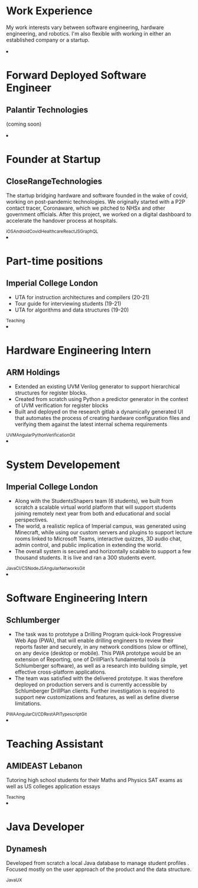 # Work Experience

My work interests vary between software engineering, hardware engineering, and robotics. I'm also flexible with working in either an established company or a startup.

<link rel="stylesheet" type="text/css" href="/style/work.css" media="screen" />
<div class="timeline">
  <li class="event" data-date="May 2021 - Present">
    <h1>Forward Deployed Software Engineer</h1>
    <h2>Palantir Technologies</h2>
    <p>(coming soon)</p>
    <div class="text-right"></div>
  </li>
  <li class="event" data-date="April 2020 - June 2021">
    <h1>Founder at Startup</h1>
    <h2>CloseRangeTechnologies</h2>
    <p> The startup bridging hardware and software founded in the wake of covid, working on post-pandemic technologies. We originally started with a P2P contact tracer, Coronaware, which we pitched to NHSx and other government officials. After this project, we worked on a digital dashboard to accelerate the handover process at hospitals.</p>
    <div class="text-right">
      <small class="tag">iOS</small><small class="tag">Android</small><small class="tag">Covid</small><small class="tag">Healthcare</small><small class="tag">ReactJS</small><small class="tag">GraphQL</small>
    </div>
  </li>
  <li class="event" data-date="Oct 2019 - Present">
    <h1>Part-time positions</h1>
    <h2>Imperial College London</h2>
    <ul>
      <li>UTA for instruction architectures and compilers (20-21)</li>
      <li>Tour guide for interviewing students (19-21)</li>
      <li>UTA for algorithms and data structures (19-20)</li>
    </ul>
    <div class="text-right"><small class="tag">Teaching</small></div>
  </li>
  <li class="event" data-date="Aug 2020 - Oct 2020">
    <h1>Hardware Engineering Intern</h1>
    <h2>ARM Holdings</h2>
    <ul>
      <li>Extended an existing UVM Verilog generator to support hierarchical structures for register blocks.</li>
      <li>Created from scratch using Python a predictor generator in the context of UVM verification for register blocks</li>
      <li>
        Built and deployed on the research gitlab a dynamically generated UI that automates the process of creating hardware configuration files and verifying
        them against the latest internal schema requirements
      </li>
    </ul>
    <div class="text-right">
      <small class="tag">UVM</small><small class="tag">Angular</small><small class="tag">Python</small><small class="tag">Verification</small
      ><small class="tag">Git</small>
    </div>
  </li>
  <li class="event" data-date="Jun 2020 - Aug 2020">
    <h1>System Developement</h1>
    <h2>Imperial College London</h2>
    <ul>
      <li>
        Along with the StudentsShapers team (6 students), we built from scratch a scalable virtual world platform that will support students joining remotely
        next year from both and educational and social perspectives.
      </li>
      <li>
        The world, a realistic replica of Imperial campus, was generated using Minecraft, while using our custom servers and plugins to support lecture rooms
        linked to Microsoft Teams, interactive quizzes, 3D audio chat, admin control, and public implication in extending the world.
      </li>
      <li>The overall system is secured and horizontally scalable to support a few thousand students. It is live and ran a 300 students event.</li>
    </ul>
    <div class="text-right">
      <small class="tag">Java</small><small class="tag">CI/CS</small><small class="tag">NodeJS</small><small class="tag">Angular</small
      ><small class="tag">Networks</small><small class="tag">Git</small>
    </div>
  </li>
  <li class="event" data-date="Jun 2019 - Sep 2019">
    <h1>Software Engineering Intern</h1>
    <h2>Schlumberger</h2>
    <ul>
      <li>
        The task was to prototype a Drilling Program quick-look Progressive Web App (PWA), that will enable drilling engineers to review their reports faster
        and securely, in any network conditions (slow or offline), on any device (desktop or mobile). This PWA prototype would be an extension of Reporting,
        one of DrillPlan’s fundamental tools (a Schlumberger software), as well as a research into building simple, yet effective cross-platform applications.
      </li>
      <li>
        The team was satisfied with the delivered prototype. It was therefore deployed on production servers and is currently accessible by Schlumberger
        DrillPlan clients. Further investigation is required to support new customizations and features, as well as define diverse limitations.
      </li>
    </ul>
    <div class="text-right">
      <small class="tag">PWA</small><small class="tag">Angular</small><small class="tag">CI/CD</small><small class="tag">RestAPI</small
      ><small class="tag">Typescript</small><small class="tag">Git</small>
    </div>
  </li>
  <li class="event" data-date="Jul 2018 - Aug 2018">
    <h1>Teaching Assistant</h1>
    <h2>AMIDEAST Lebanon</h2>
    <p>Tutoring high school students for their Maths and Physics SAT exams as well as US colleges application essays</p>
    <div class="text-right"><small class="tag">Teaching</small></div>
  </li>
  <li class="event" data-date="Nov 2016 - Nov 2016">
    <h1>Java Developer</h1>
    <h2>Dynamesh</h2>
    <p>
      Developed from scratch a local Java database to manage student profiles . Focused mostly on the user approach of the product and the data structure.
    </p>
    <div class="text-right"><small class="tag">Java</small><small class="tag">UX</small></div>
  </li>
</div>
